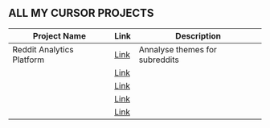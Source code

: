 ## ALL MY CURSOR PROJECTS


| Project Name | Link | Description |
| -- | -- | -- |
| Reddit Analytics Platform | [Link](https://github.com/mcfatbeard57/Cursor-Projects/tree/main/Reddit-Analytics-Platform) | Annalyse themes for subreddits |
|  | [Link]() | |
|  | [Link]() | |
|  | [Link]() | |
|  | [Link]() | |
